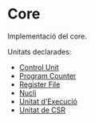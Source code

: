 # Core
Implementació del core.

Unitats declarades:

  * [Control Unit](core_control_unit.v)
  * [Program Counter](core_program_counter.v)
  * [Register File](core_regfile.v)
  * [Nucli](core.v)
  * [Unitat d'Execució](core_execution_unit)
  * [Unitat de CSR](core_csr_unit)

